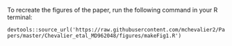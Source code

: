 To recreate the figures of the paper, run the following command in your R terminal:

`devtools::source_url('https://raw.githubusercontent.com/mchevalier2/Papers/master/Chevalier_etal_MD962048/figures/makeFig1.R')`
